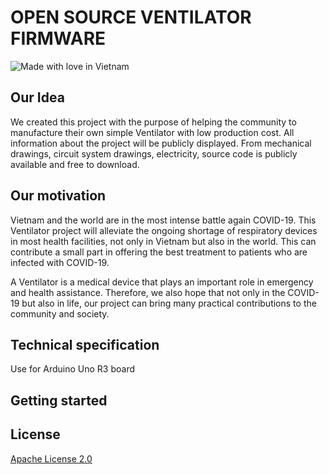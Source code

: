# OPEN SOURCE VENTILATOR FIRMWARE

![Made with love in Vietnam](https://madewithlove.now.sh/vn?heart=true)

## Our Idea

We created this project with the purpose of helping the community to manufacture their own simple Ventilator with low production cost. All information about the project will be publicly displayed. From mechanical drawings, circuit system drawings, electricity, source code is publicly available and free to download.

## Our motivation

Vietnam and the world are in the most intense battle again COVID-19. This Ventilator project will alleviate the ongoing shortage of respiratory devices in most health facilities, not only in Vietnam but also in the world. This can contribute a small part in offering the best treatment to patients who are infected with COVID-19.

A Ventilator is a medical device that plays an important role in emergency and health assistance. Therefore, we also hope that not only in the COVID-19 but also in life, our project can bring many practical contributions to the community and society.

## Technical specification
Use for Arduino Uno R3 board

## Getting started

## License

[Apache License 2.0](./LICENSE)
